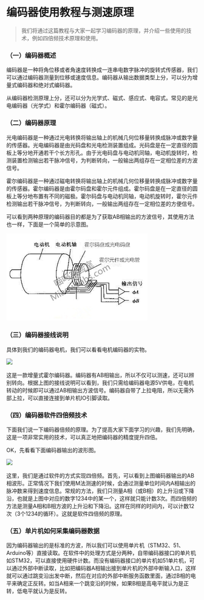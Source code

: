 # 编码器使用教程与测速原理

> 我们将通过这篇教程与大家一起学习编码器的原理，并介绍一些使用的技术，例如四倍频技术原理和使用。


### （一）编码器概述

编码器是一种将角位移或者角速度转换成一连串电数字脉冲的旋转式传感器，我们可以通过编码器测量到位移或速度信息。编码器从输出数据类型上分，可以分为增量式编码器和绝对式编码器。

从编码器检测原理上分，还可以分为光学式、磁式、感应式、电容式。常见的是光电编码器（光学式）和霍尔编码器（磁式）。

### （二）编码器原理

光电编码器是一种通过光电转换将输出轴上的机械几何位移量转换成脉冲或数字量的传感器。光电编码器是由光码盘和光电检测装置组成。光码盘是在一定直径的圆板上等分地开通若干个长方形孔。由于光电码盘与电动机同轴，电动机旋转时，检测装置检测输出若干脉冲信号，为判断转向，一般输出两组存在一定相位差的方波信号。

霍尔编码器是一种通过磁电转换将输出轴上的机械几何位移量转换成脉冲或数字量的传感器。霍尔编码器是由霍尔码盘和霍尔元件组成。霍尔码盘是在一定直径的圆板上等分地布置有不同的磁极。霍尔码盘与电动机同轴，电动机旋转时，霍尔元件检测输出若干脉冲信号，为判断转向，一般输出两组存在一定相位差的方便信号。

可以看到两种原理的编码器目的都是为了获取AB相输出的方波信号，其使用方法也一样，下面是一个简单的示意图。

![](img/TTM1-MOTOR5.jpg)

### （三）编码器接线说明

具体到我们的编码器电机，我们可以看看电机编码器的实物。

![](/img/TTM1-MOTOR4.jpg)

这是一款增量式霍尔编码器。编码器有AB相输出，所以不仅可以测速，还可以辨别转向。根据上图的接线说明可以看到，我们只需给编码器电源5V供电，在电机转动的时候即可以通过AB相输出方波信号。编码器自带了上拉电阻，所以无需外部上拉，可以直接连接到单片机IO引脚读取。

### （四）编码器软件四倍频技术

下面我们说一下编码器倍频的原理。为了提高大家下面学习的兴趣，我们先明确，这是一项非常实用的技术，可以真正地把编码器的精度提升四倍。

OK，先看看下面编码器输出的波形图。

![](/img/600px-Quadrature_Diagram.svg.png)

这里，我们是通过软件的方式实现四倍频。首先，可以看到上图编码器输出的AB相波形。正常情况下我们使用M法测速的时候，会通过测量单位时间内A相输出的脉冲数来得到速度信息。常规的方法，我们只测量A相（或B相）的上升沿或下降沿，也就是上图中对应的数字1234中的某一个，这样就只能计数3次。而四倍频的方法是测量A相和B相方波的上升沿和下降沿。这样在同样的时间内，可以计数12次（3个1234的循环）。这就是软件四倍频的原理。

### （五）单片机如何采集编码器数据

因为编码器输出的是标准的方波，所以我们可以使用单片机（STM32、51、Arduino等）直接读取。在软件中的处理方式是分两种，自带编码器接口的单片机如STM32，可以直接使用硬件计数。而没有编码器接口的单片机如51单片机，可以通过外部中断读取，比如把编码器A相输出接到单片机的外部中断输入口，这样就可以通过跳变沿出发中断，然后在对应的外部中断服务函数里面，通过B相的电平来确定正反转。如当A相来一个跳变沿的时候，如果B相是高电平就认为是正转，低电平就认为是反转。
